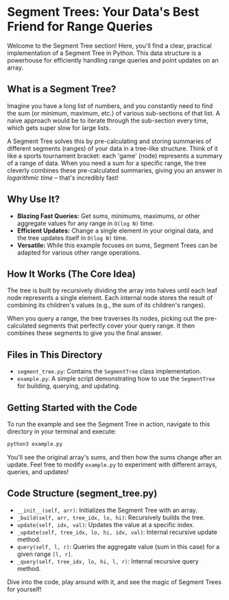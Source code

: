 # Segment Trees: Your Data's Best Friend for Range Queries

Welcome to the Segment Tree section! Here, you'll find a clear, practical implementation of a Segment Tree in Python. This data structure is a powerhouse for efficiently handling range queries and point updates on an array.

## What is a Segment Tree?

Imagine you have a long list of numbers, and you constantly need to find the sum (or minimum, maximum, etc.) of various sub-sections of that list. A naive approach would be to iterate through the sub-section every time, which gets super slow for large lists.

A Segment Tree solves this by pre-calculating and storing summaries of different segments (ranges) of your data in a tree-like structure. Think of it like a sports tournament bracket: each 'game' (node) represents a summary of a range of data. When you need a sum for a specific range, the tree cleverly combines these pre-calculated summaries, giving you an answer in *logarithmic time* – that's incredibly fast!

## Why Use It?

*   **Blazing Fast Queries:** Get sums, minimums, maximums, or other aggregate values for any range in `O(log N)` time.
*   **Efficient Updates:** Change a single element in your original data, and the tree updates itself in `O(log N)` time.
*   **Versatile:** While this example focuses on sums, Segment Trees can be adapted for various other range operations.

## How It Works (The Core Idea)

The tree is built by recursively dividing the array into halves until each leaf node represents a single element. Each internal node stores the result of combining its children's values (e.g., the sum of its children's ranges).

When you query a range, the tree traverses its nodes, picking out the pre-calculated segments that perfectly cover your query range. It then combines these segments to give you the final answer.

## Files in This Directory

*   `segment_tree.py`: Contains the `SegmentTree` class implementation.
*   `example.py`: A simple script demonstrating how to use the `SegmentTree` for building, querying, and updating.

## Getting Started with the Code

To run the example and see the Segment Tree in action, navigate to this directory in your terminal and execute:

```bash
python3 example.py
```

You'll see the original array's sums, and then how the sums change after an update. Feel free to modify `example.py` to experiment with different arrays, queries, and updates!

## Code Structure (segment_tree.py)

*   `__init__(self, arr)`: Initializes the Segment Tree with an array.
*   `_build(self, arr, tree_idx, lo, hi)`: Recursively builds the tree.
*   `update(self, idx, val)`: Updates the value at a specific index.
*   `_update(self, tree_idx, lo, hi, idx, val)`: Internal recursive update method.
*   `query(self, l, r)`: Queries the aggregate value (sum in this case) for a given range `[l, r]`.
*   `_query(self, tree_idx, lo, hi, l, r)`: Internal recursive query method.

Dive into the code, play around with it, and see the magic of Segment Trees for yourself!

